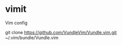 # vimit
Vim config


git clone https://github.com/VundleVim/Vundle.vim.git ~/.vim/bundle/Vundle.vim
